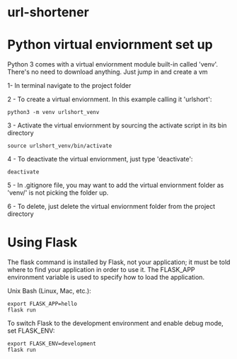 # url-shortener

# Python virtual enviornment set up

Python 3 comes with a virtual enviornment module built-in called 'venv'. There's no need to download anything. Just jump in and create a vm

1- In terminal navigate to the project folder

2 - To create a virtual enviornment. In this example calling it 'urlshort':

    python3 -m venv urlshort_venv

3 - Activate the virtual enviornment by sourcing the activate script in its bin directory

    source urlshort_venv/bin/activate

4 - To deactivate the virtual enviornment, just type 'deactivate':

    deactivate

5 - In .gitignore file, you may want to add the virtual enviornment folder as 'venv/' is not picking the folder up.

6 - To delete, just delete the virtual enviornment folder from the project directory

# Using Flask

The flask command is installed by Flask, not your application; it must be told where to find your application in order to use it. The FLASK_APP environment variable is used to specify how to load the application.

Unix Bash (Linux, Mac, etc.):

    export FLASK_APP=hello
    flask run

To switch Flask to the development environment and enable debug mode, set FLASK_ENV:

    export FLASK_ENV=development
    flask run

